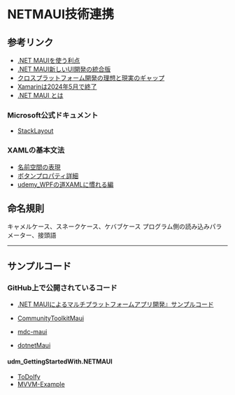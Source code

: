 # NETMAUI技術連携

## 参考リンク

- [.NET MAUIを使う利点](https://qiita.com/MAUIHighSchool/items/c3c1f67d4b5820bbfbbc)
- [.NET MAUI新しいUI開発の統合版](https://www.aimnext.co.jp/service/dotnet-maui.html)
- [クロスプラットフォーム開発の理想と現実のギャップ](https://speakerdeck.com/keisuke69/kurosupuratutohuomukai-fa-nozhen-shi)
- [Xamarinは2024年5月で終了](https://forest.watch.impress.co.jp/docs/news/1509919.html)
- [.NET MAUI とは](https://www.gunshi.info/entry/2022/06/27/230812)

### Microsoft公式ドキュメント

- [StackLayout](https://learn.microsoft.com/ja-jp/dotnet/maui/user-interface/layouts/stacklayout?view=net-maui-8.0)

### XAMLの基本文法

- [名前空間の表現](https://biotech-lab.org/articles/8442)
- [ボタンプロパティ詳細](https://prosen.net/programming-dotnet-maui-xaml-ui-button/)
- [udemy_WPFの道XAMLに慣れる編](../14_Rcv/441_NETMAUI/udemy_WPFの道XAMLに慣れる編.pdf)



## 命名規則

キャメルケース、スネークケース、ケバブケース
プログラム側の読み込みパラメーター、接頭語

---

## サンプルコード

### GitHub上で公開されているコード

- [.NET MAUIによるマルチプラットフォームアプリ開発』サンプルコード](https://github.com/moonmile/maui-samples)

- [CommunityToolkitMaui](https://github.com/CommunityToolkit/Maui)
- [mdc-maui](https://github.com/mdc-maui/mdc-maui)
- [dotnetMaui](https://github.com/dotnet/maui)

#### udm_GettingStartedWith.NETMAUI

- [ToDoIfy](https://github.com/easymadecoding/ToDoIfy)
- [MVVM-Example](https://github.com/easymadecoding/MVVM-Example)


